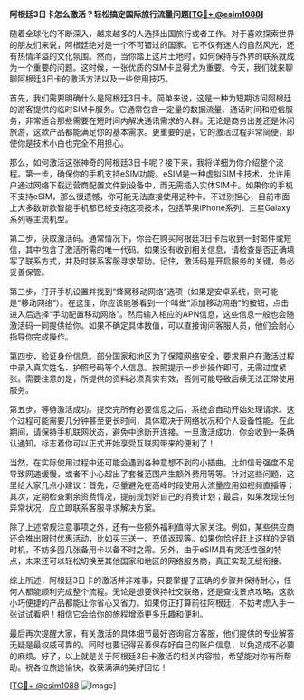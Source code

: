 **阿根廷3日卡怎么激活？轻松搞定国际旅行流量问题[[TG💪+ @esim1088](https://t.me/s/esim1088)]**

随着全球化的不断深入，越来越多的人选择出国旅行或者工作。对于喜欢探索世界的朋友们来说，阿根廷绝对是一个不可错过的国家。它不仅有迷人的自然风光，还有热情洋溢的文化氛围。然而，当你踏上这片土地时，如何保持与外界的联系就成为一个重要的问题。这时候，一张优质的SIM卡显得尤为重要。今天，我们就来聊聊阿根廷3日卡的激活方法以及一些使用技巧。

首先，我们需要明确什么是阿根廷3日卡。简单来说，这是一种为短期访问阿根廷的游客提供的临时SIM卡服务。它通常包含一定量的数据流量、通话时间和短信服务，非常适合那些需要在短时间内解决通讯需求的人群。无论是商务出差还是休闲旅游，这款产品都能满足你的基本需求。更重要的是，它的激活过程非常简便，即使你是技术小白也完全不用担心。

那么，如何激活这张神奇的阿根廷3日卡呢？接下来，我将详细为你介绍整个流程。第一步，确保你的手机支持eSIM功能。eSIM是一种虚拟SIM卡技术，允许用户通过网络下载运营商配置文件到设备中，而无需插入实体SIM卡。如果你的手机不支持eSIM，那么很遗憾，你可能无法直接使用这种卡。不过别担心，目前市面上大多数新款智能手机都已经支持这项技术，包括苹果iPhone系列、三星Galaxy系列等主流机型。

第二步，获取激活码。通常情况下，你会在购买阿根廷3日卡后收到一封邮件或短信，其中包含了激活所需的唯一代码。如果没有收到相关信息，请检查是否正确填写了联系方式，并及时联系客服寻求帮助。记住，激活码是开启服务的关键，务必妥善保管。

第三步，打开手机设置并找到“蜂窝移动网络”选项（如果是安卓系统，则可能是“移动网络”）。在这里，你应该能够看到一个叫做“添加移动网络”的按钮，点击进入后选择“手动配置移动网络”。然后输入相应的APN信息，这些信息一般也会随激活码一同提供给你。如果不确定具体数值，可以直接询问客服人员，他们会耐心指导你完成操作。

第四步，验证身份信息。部分国家和地区为了保障网络安全，要求用户在激活过程中录入真实姓名、护照号码等个人信息。按照提示一步步操作即可，无需过度紧张。需要注意的是，所提供的资料必须真实有效，否则可能导致后续无法正常使用服务。

第五步，等待激活成功。提交完所有必要信息之后，系统会自动开始处理请求。这个过程可能需要几分钟甚至更长时间，具体取决于网络状况和个人设备性能。在此期间，请保持手机联网状态，避免中途断开连接。一旦激活成功，你会收到一条确认通知，标志着你可以正式开始享受互联网带来的便利了！

当然，在实际使用过程中还可能会遇到各种意想不到的小插曲。比如信号强度不足导致网速缓慢，或者不小心超出了套餐范围产生额外费用等等。针对这些问题，这里给大家几点小建议：首先，尽量避免在高峰时段使用大流量应用如视频直播等；其次，定期检查剩余资费情况，提前规划好自己的消费计划；最后，如果发现任何异常状况，应立即联系客服寻求解决方案。

除了上述常规注意事项之外，还有一些额外福利值得大家关注。例如，某些供应商还会推出限时优惠活动，比如买三送一、充值返现等。如果你恰好赶上这样的促销时机，不妨多囤几张备用卡以备不时之需。另外，由于eSIM具有灵活性强的特点，未来还可以轻松切换至其他国家和地区的网络服务商，真正实现无缝衔接。

综上所述，阿根廷3日卡的激活并非难事，只要掌握了正确的步骤并保持耐心，任何人都能顺利完成整个流程。无论是想要保持社交联络，还是查找景点攻略，这款小巧便捷的产品都能让你省心又省力。如果你正打算前往阿根廷，不妨考虑入手一张试试看吧！相信它会给你的旅程增添更多乐趣和便利。

最后再次提醒大家，有关激活的具体细节最好咨询官方客服，他们提供的专业解答无疑是最权威可靠的。同时也要记得妥善保存好自己的账户信息，以免造成不必要的麻烦。好了，以上就是关于阿根廷3日卡激活的相关内容啦，希望能对你有所帮助。祝各位旅途愉快，收获满满的美好回忆！

[[TG💪+ @esim1088](https://t.me/s/esim1088) ![Image](https://i.postimg.cc/4NQfJmqS/Snipaste-2025-05-13-00-14-12.png)]